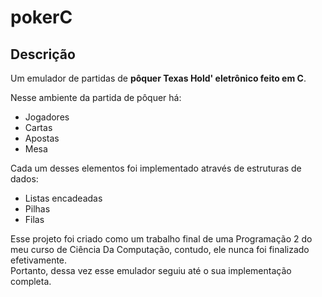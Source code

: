 # pokerC

## Descrição

Um emulador de partidas de **pôquer Texas Hold' eletrônico feito em C**.  

Nesse ambiente da partida de pôquer há:
- Jogadores
- Cartas
- Apostas
- Mesa

Cada um desses elementos foi implementado através de estruturas de dados:
- Listas encadeadas
- Pilhas
- Filas

Esse projeto foi criado como um trabalho final de uma Programação 2 do meu curso de Ciência Da Computação, contudo, ele nunca foi finalizado efetivamente.  
Portanto, dessa vez esse emulador seguiu até o sua implementação completa.
